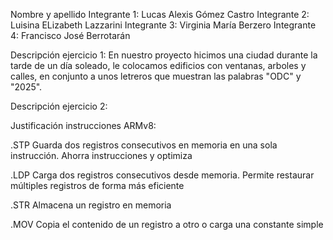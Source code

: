 Nombre y apellido
Integrante 1: Lucas Alexis Gómez Castro
Integrante 2: Luisina ELizabeth Lazzarini
Integrante 3: Virginia María Berzero
Integrante 4: Francisco José Berrotarán


Descripción ejercicio 1: 
En nuestro proyecto hicimos una ciudad durante la tarde de un día soleado, le colocamos edificios con ventanas, arboles y calles, en conjunto a unos letreros que muestran las palabras "ODC" y "2025". 


Descripción ejercicio 2:


Justificación instrucciones ARMv8:

.STP	Guarda dos registros consecutivos en memoria en una sola instrucción. Ahorra instrucciones y optimiza

.LDP	Carga dos registros consecutivos desde memoria.	Permite restaurar múltiples registros de forma más eficiente

.STR	Almacena un registro en memoria	

.MOV	Copia el contenido de un registro a otro o carga una constante simple

